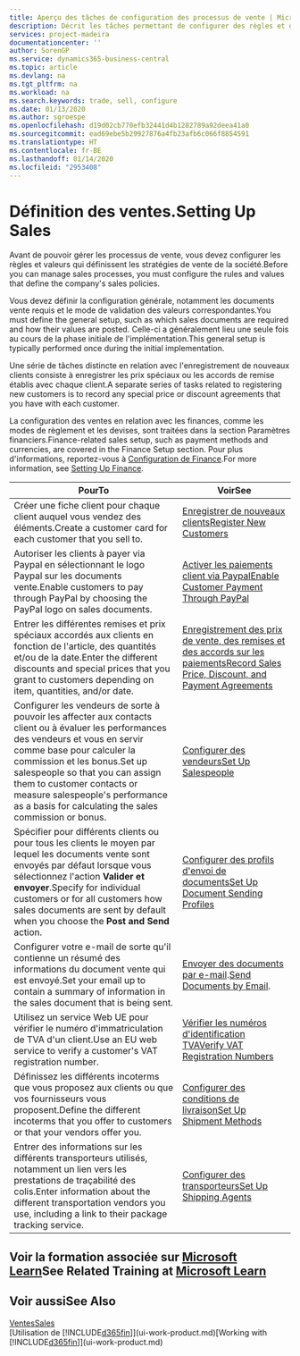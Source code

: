 ```yaml
---
title: Aperçu des tâches de configuration des processus de vente | Microsoft Docs
description: Décrit les tâches permettant de configurer des règles et des valeurs pour définir vos stratégies et vos processus de vente.
services: project-madeira
documentationcenter: ''
author: SorenGP
ms.service: dynamics365-business-central
ms.topic: article
ms.devlang: na
ms.tgt_pltfrm: na
ms.workload: na
ms.search.keywords: trade, sell, configure
ms.date: 01/13/2020
ms.author: sgroespe
ms.openlocfilehash: d19d02cb770efb32441d4b1282789a92deea41a0
ms.sourcegitcommit: ead69ebe5b29927876a4fb23afb6c066f8854591
ms.translationtype: HT
ms.contentlocale: fr-BE
ms.lasthandoff: 01/14/2020
ms.locfileid: "2953408"
---
```

# <a name="setting-up-sales"></a><span data-ttu-id="f50da-103">Définition des ventes.</span><span class="sxs-lookup"><span data-stu-id="f50da-103">Setting Up Sales</span></span>
<span data-ttu-id="f50da-104">Avant de pouvoir gérer les processus de vente, vous devez configurer les règles et valeurs qui définissent les stratégies de vente de la société.</span><span class="sxs-lookup"><span data-stu-id="f50da-104">Before you can manage sales processes, you must configure the rules and values that define the company's sales policies.</span></span>

<span data-ttu-id="f50da-105">Vous devez définir la configuration générale, notamment les documents vente requis et le mode de validation des valeurs correspondantes.</span><span class="sxs-lookup"><span data-stu-id="f50da-105">You must define the general setup, such as which sales documents are required and how their values are posted.</span></span> <span data-ttu-id="f50da-106">Celle-ci a généralement lieu une seule fois au cours de la phase initiale de l'implémentation.</span><span class="sxs-lookup"><span data-stu-id="f50da-106">This general setup is typically performed once during the initial implementation.</span></span>

<span data-ttu-id="f50da-107">Une série de tâches distincte en relation avec l'enregistrement de nouveaux clients consiste à enregistrer les prix spéciaux ou les accords de remise établis avec chaque client.</span><span class="sxs-lookup"><span data-stu-id="f50da-107">A separate series of tasks related to registering new customers is to record any special price or discount agreements that you have with each customer.</span></span>

<span data-ttu-id="f50da-108">La configuration des ventes en relation avec les finances, comme les modes de règlement et les devises, sont traitées dans la section Paramètres financiers.</span><span class="sxs-lookup"><span data-stu-id="f50da-108">Finance-related sales setup, such as payment methods and currencies, are covered in the Finance Setup section.</span></span> <span data-ttu-id="f50da-109">Pour plus d'informations, reportez-vous à [Configuration de Finance](finance-setup-finance.md).</span><span class="sxs-lookup"><span data-stu-id="f50da-109">For more information, see [Setting Up Finance](finance-setup-finance.md).</span></span>

| <span data-ttu-id="f50da-110">Pour</span><span class="sxs-lookup"><span data-stu-id="f50da-110">To</span></span> | <span data-ttu-id="f50da-111">Voir</span><span class="sxs-lookup"><span data-stu-id="f50da-111">See</span></span> |
| --- | --- |
| <span data-ttu-id="f50da-112">Créer une fiche client pour chaque client auquel vous vendez des éléments.</span><span class="sxs-lookup"><span data-stu-id="f50da-112">Create a customer card for each customer that you sell to.</span></span> |[<span data-ttu-id="f50da-113">Enregistrer de nouveaux clients</span><span class="sxs-lookup"><span data-stu-id="f50da-113">Register New Customers</span></span>](sales-how-register-new-customers.md) |
| <span data-ttu-id="f50da-114">Autoriser les clients à payer via Paypal en sélectionnant le logo Paypal sur les documents vente.</span><span class="sxs-lookup"><span data-stu-id="f50da-114">Enable customers to pay through PayPal by choosing the PayPal logo on sales documents.</span></span> |[<span data-ttu-id="f50da-115">Activer les paiements client via Paypal</span><span class="sxs-lookup"><span data-stu-id="f50da-115">Enable Customer Payment Through PayPal</span></span>](sales-how-enable-payment-service-extensions.md) |
| <span data-ttu-id="f50da-116">Entrer les différentes remises et prix spéciaux accordés aux clients en fonction de l'article, des quantités et/ou de la date.</span><span class="sxs-lookup"><span data-stu-id="f50da-116">Enter the different discounts and special prices that you grant to customers depending on item, quantities, and/or date.</span></span> |[<span data-ttu-id="f50da-117">Enregistrement des prix de vente, des remises et des accords sur les paiements</span><span class="sxs-lookup"><span data-stu-id="f50da-117">Record Sales Price, Discount, and Payment Agreements</span></span>](sales-how-record-sales-price-discount-payment-agreements.md) |
| <span data-ttu-id="f50da-118">Configurer les vendeurs de sorte à pouvoir les affecter aux contacts client ou à évaluer les performances des vendeurs et vous en servir comme base pour calculer la commission et les bonus.</span><span class="sxs-lookup"><span data-stu-id="f50da-118">Set up salespeople so that you can assign them to customer contacts or measure salespeople's performance as a basis for calculating the sales commission or bonus.</span></span> |[<span data-ttu-id="f50da-119">Configurer des vendeurs</span><span class="sxs-lookup"><span data-stu-id="f50da-119">Set Up Salespeople</span></span>](sales-how-setup-salespeople.md) |
| <span data-ttu-id="f50da-120">Spécifier pour différents clients ou pour tous les clients le moyen par lequel les documents vente sont envoyés par défaut lorsque vous sélectionnez l'action **Valider et envoyer**.</span><span class="sxs-lookup"><span data-stu-id="f50da-120">Specify for individual customers or for all customers how sales documents are sent by default when you choose the **Post and Send** action.</span></span> |[<span data-ttu-id="f50da-121">Configurer des profils d'envoi de documents</span><span class="sxs-lookup"><span data-stu-id="f50da-121">Set Up Document Sending Profiles</span></span>](sales-how-setup-document-send-profiles.md) |
| <span data-ttu-id="f50da-122">Configurer votre e-mail de sorte qu'il contienne un résumé des informations du document vente qui est envoyé.</span><span class="sxs-lookup"><span data-stu-id="f50da-122">Set your email up to contain a summary of information in the sales document that is being sent.</span></span> |<span data-ttu-id="f50da-123">[Envoyer des documents par e-mail](ui-how-send-documents-email.md).</span><span class="sxs-lookup"><span data-stu-id="f50da-123">[Send Documents by Email](ui-how-send-documents-email.md).</span></span> |
|<span data-ttu-id="f50da-124">Utilisez un service Web UE pour vérifier le numéro d'immatriculation de TVA d'un client.</span><span class="sxs-lookup"><span data-stu-id="f50da-124">Use an EU web service to verify a customer's VAT registration number.</span></span>|[<span data-ttu-id="f50da-125">Vérifier les numéros d'identification TVA</span><span class="sxs-lookup"><span data-stu-id="f50da-125">Verify VAT Registration Numbers</span></span>](finance-setup-vat.md)|
|<span data-ttu-id="f50da-126">Définissez les différents incoterms que vous proposez aux clients ou que vos fournisseurs vous proposent.</span><span class="sxs-lookup"><span data-stu-id="f50da-126">Define the different incoterms that you offer to customers or that your vendors offer you.</span></span>|[<span data-ttu-id="f50da-127">Configurer des conditions de livraison</span><span class="sxs-lookup"><span data-stu-id="f50da-127">Set Up Shipment Methods</span></span>](sales-how-set-up-shipment-methods.md)|
|<span data-ttu-id="f50da-128">Entrer des informations sur les différents transporteurs utilisés, notamment un lien vers les prestations de traçabilité des colis.</span><span class="sxs-lookup"><span data-stu-id="f50da-128">Enter information about the different transportation vendors you use, including a link to their package tracking service.</span></span>|[<span data-ttu-id="f50da-129">Configurer des transporteurs</span><span class="sxs-lookup"><span data-stu-id="f50da-129">Set Up Shipping Agents</span></span>](sales-how-to-set-up-shipping-agents.md)|

## <a name="see-related-training-at-microsoft-learnlearnmodulestrade-get-started-dynamics-365-business-central"></a><span data-ttu-id="f50da-130">Voir la formation associée sur [Microsoft Learn](/learn/modules/trade-get-started-dynamics-365-business-central/)</span><span class="sxs-lookup"><span data-stu-id="f50da-130">See Related Training at [Microsoft Learn](/learn/modules/trade-get-started-dynamics-365-business-central/)</span></span>

## <a name="see-also"></a><span data-ttu-id="f50da-131">Voir aussi</span><span class="sxs-lookup"><span data-stu-id="f50da-131">See Also</span></span>
[<span data-ttu-id="f50da-132">Ventes</span><span class="sxs-lookup"><span data-stu-id="f50da-132">Sales</span></span>](sales-manage-sales.md)  
<span data-ttu-id="f50da-133">[Utilisation de [!INCLUDE[d365fin](includes/d365fin_md.md)]](ui-work-product.md)</span><span class="sxs-lookup"><span data-stu-id="f50da-133">[Working with [!INCLUDE[d365fin](includes/d365fin_md.md)]](ui-work-product.md)</span></span>
